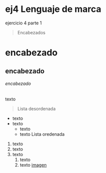 # ej4 Lenguaje de marca
ejercicio 4 parte 1
>Encabezados
# encabezado
## encabezado
###### encabezado
texto
>Lista desordenada
* texto
* texto
  * texto
  * texto
  Lista oredenada
1. texto
1. texto
1. texto
   1. texto
   1. texto
   [imagen](C:\Users\sara_\OneDrive\Escritorio\1ºASIR\descarga.jpg)
